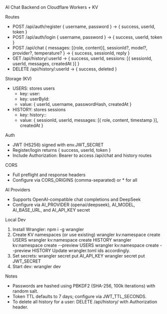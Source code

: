 AI Chat Backend on Cloudflare Workers + KV

Routes
- POST /api/auth/register    { username, password } -> { success, userId, token }
- POST /api/auth/login       { username, password } -> { success, userId, token }
- POST /api/chat             { messages: [{role, content}], sessionId?, model?, provider?, temperature? } -> { success, sessionId, reply }
- GET  /api/history/:userId  -> { success, userId, sessions: [{ sessionId, userId, messages, createdAt }] }
- DELETE /api/history/:userId -> { success, deleted }

Storage (KV)
- USERS: stores users
  - key: user:<username>
  - key: userById:<userId>
  - value: { userId, username, passwordHash, createdAt }
- HISTORY: stores sessions
  - key: history:<userId>:<sessionId>
  - value: { sessionId, userId, messages: [{ role, content, timestamp }], createdAt }

Auth
- JWT (HS256) signed with env.JWT_SECRET
- Register/login returns { success, userId, token }
- Include Authorization: Bearer <token> to access /api/chat and history routes

CORS
- Full preflight and response headers
- Configure via CORS_ORIGINS (comma-separated) or * for all

AI Providers
- Supports OpenAI-compatible chat completions and DeepSeek
- Configure via AI_PROVIDER (openai/deepseek), AI_MODEL, AI_BASE_URL, and AI_API_KEY secret

Local Dev
1) Install Wrangler: npm i -g wrangler
2) Create KV namespaces (or use existing)
   wrangler kv:namespace create USERS
   wrangler kv:namespace create HISTORY
   wrangler kv:namespace create --preview USERS
   wrangler kv:namespace create --preview HISTORY
   Update wrangler.toml ids accordingly.
3) Set secrets:
   wrangler secret put AI_API_KEY
   wrangler secret put JWT_SECRET
4) Start dev:
   wrangler dev

Notes
- Passwords are hashed using PBKDF2 (SHA-256, 100k iterations) with random salt.
- Token TTL defaults to 7 days; configure via JWT_TTL_SECONDS.
- To delete all history for a user: DELETE /api/history/<userId> with Authorization header.
